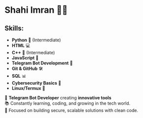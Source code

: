 # Shahi Imran 👨‍💻  
## Skills:  
- **Python** 🐍 (Intermediate)  
- **HTML** 💻  
- **C++** 🔧 (Intermediate)  
- **JavaScript** 📜  
- **Telegram Bot Development** 🤖  
- **Git & GitHub** 🛠  
- **SQL** 📊  
- **Cybersecurity Basics** 🔐  
- **Linux/Termux** 🐧  
   
🔧 **Telegram Bot Developer** creating **innovative tools**  
📚 Constantly learning, coding, and growing in the tech world.  
🎯 Focused on building secure, scalable solutions with clean code.
